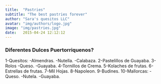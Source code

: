 ```yaml
---
title:  "Pastries"
subtitle: "The best pastries forever"
author: "Sara's quesitos LLC"
avatar: "img/authors/logo.jpg"
image: "img/pastries.jpg"
date:   2015-04-24 12:12:12
---
```


### Diferentes Dulces Puertorriquenos?


  1-Quesitos:
   -Almendras.
    -Nutella.
     -Calabaza.
       2-Pastelillos de Guayaba.
        3-Rolos
         -Queso.
          -Guayaba.
           4-Tornillos de Crema.
            5-Kolaches de frutas.
           6-Estrellas de frutas.
          7-Mil Hojas.
         8-Napoleon.
        9-Budines.
      10-Mallorcas:
    -Queso.
   -Nutela.
 -Guayaba.
